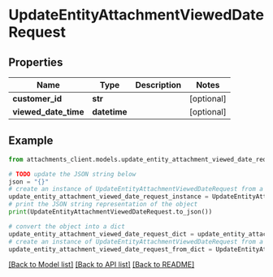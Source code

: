 # UpdateEntityAttachmentViewedDateRequest


## Properties

Name | Type | Description | Notes
------------ | ------------- | ------------- | -------------
**customer_id** | **str** |  | [optional] 
**viewed_date_time** | **datetime** |  | [optional] 

## Example

```python
from attachments_client.models.update_entity_attachment_viewed_date_request import UpdateEntityAttachmentViewedDateRequest

# TODO update the JSON string below
json = "{}"
# create an instance of UpdateEntityAttachmentViewedDateRequest from a JSON string
update_entity_attachment_viewed_date_request_instance = UpdateEntityAttachmentViewedDateRequest.from_json(json)
# print the JSON string representation of the object
print(UpdateEntityAttachmentViewedDateRequest.to_json())

# convert the object into a dict
update_entity_attachment_viewed_date_request_dict = update_entity_attachment_viewed_date_request_instance.to_dict()
# create an instance of UpdateEntityAttachmentViewedDateRequest from a dict
update_entity_attachment_viewed_date_request_from_dict = UpdateEntityAttachmentViewedDateRequest.from_dict(update_entity_attachment_viewed_date_request_dict)
```
[[Back to Model list]](../README.md#documentation-for-models) [[Back to API list]](../README.md#documentation-for-api-endpoints) [[Back to README]](../README.md)


